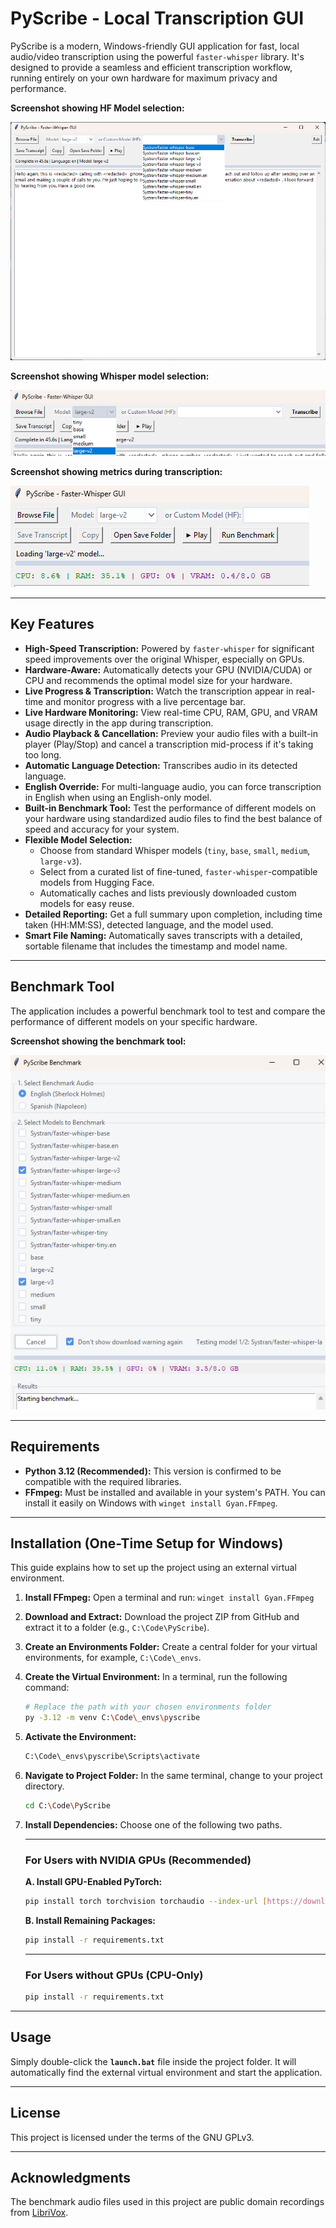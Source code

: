 # PyScribe - Local Transcription GUI

PyScribe is a modern, Windows-friendly GUI application for fast, local audio/video transcription using the powerful `faster-whisper` library. It's designed to provide a seamless and efficient transcription workflow, running entirely on your own hardware for maximum privacy and performance.

**Screenshot showing HF Model selection:**

![PyScribe HF Model Selection](./images/2025-08-11_09-36-47.png)

**Screenshot showing Whisper model selection:**

![PyScribe Whisper Model Selection](./images/2025-08-11_09-37-06.png)

**Screenshot showing metrics during transcription:**

![PyScribe Main Interface](./images/2025-08-15_07-50-06.png)

---

## Key Features

- **High-Speed Transcription:** Powered by `faster-whisper` for significant speed improvements over the original Whisper, especially on GPUs.
- **Hardware-Aware:** Automatically detects your GPU (NVIDIA/CUDA) or CPU and recommends the optimal model size for your hardware.
- **Live Progress & Transcription:** Watch the transcription appear in real-time and monitor progress with a live percentage bar.
- **Live Hardware Monitoring:** View real-time CPU, RAM, GPU, and VRAM usage directly in the app during transcription.
- **Audio Playback & Cancellation:** Preview your audio files with a built-in player (Play/Stop) and cancel a transcription mid-process if it's taking too long.
- **Automatic Language Detection:** Transcribes audio in its detected language.
- **English Override:** For multi-language audio, you can force transcription in English when using an English-only model.
- **Built-in Benchmark Tool:** Test the performance of different models on your hardware using standardized audio files to find the best balance of speed and accuracy for your system.
- **Flexible Model Selection:**
    - Choose from standard Whisper models (`tiny`, `base`, `small`, `medium`, `large-v3`).
    - Select from a curated list of fine-tuned, `faster-whisper`-compatible models from Hugging Face.
    - Automatically caches and lists previously downloaded custom models for easy reuse.
- **Detailed Reporting:** Get a full summary upon completion, including time taken (HH:MM:SS), detected language, and the model used.
- **Smart File Naming:** Automatically saves transcripts with a detailed, sortable filename that includes the timestamp and model name.

---

## Benchmark Tool

The application includes a powerful benchmark tool to test and compare the performance of different models on your specific hardware.

**Screenshot showing the benchmark tool:**

![PyScribe Benchmark Tool](./images/2025-08-15_07-50-43.png)

---

## Requirements

- **Python 3.12 (Recommended):** This version is confirmed to be compatible with the required libraries.
- **FFmpeg:** Must be installed and available in your system's PATH. You can install it easily on Windows with `winget install Gyan.FFmpeg`.

---

## Installation (One-Time Setup for Windows)

This guide explains how to set up the project using an external virtual environment.

1.  **Install FFmpeg:** Open a terminal and run: `winget install Gyan.FFmpeg`
2.  **Download and Extract:** Download the project ZIP from GitHub and extract it to a folder (e.g., `C:\Code\PyScribe`).
3.  **Create an Environments Folder:** Create a central folder for your virtual environments, for example, `C:\Code\_envs`.
4.  **Create the Virtual Environment:** In a terminal, run the following command:
    ```bash
    # Replace the path with your chosen environments folder
    py -3.12 -m venv C:\Code\_envs\pyscribe
    ```
5.  **Activate the Environment:**
    ```bash
    C:\Code\_envs\pyscribe\Scripts\activate
    ```
6.  **Navigate to Project Folder:** In the same terminal, change to your project directory.
    ```bash
    cd C:\Code\PyScribe
    ```
7.  **Install Dependencies:** Choose one of the following two paths.

    ---
    ### For Users with NVIDIA GPUs (Recommended)

    **A. Install GPU-Enabled PyTorch:**
    ```bash
    pip install torch torchvision torchaudio --index-url [https://download.pytorch.org/whl/cu121](https://download.pytorch.org/whl/cu121)
    ```

    **B. Install Remaining Packages:**
    ```bash
    pip install -r requirements.txt
    ```
    ---
    ### For Users without GPUs (CPU-Only)
    ```bash
    pip install -r requirements.txt
    ```

---

## Usage

Simply double-click the **`launch.bat`** file inside the project folder. It will automatically find the external virtual environment and start the application.

---

## License

This project is licensed under the terms of the GNU GPLv3.

---

## Acknowledgments

The benchmark audio files used in this project are public domain recordings from [LibriVox](https://librivox.org/).
